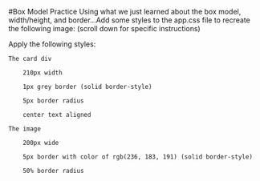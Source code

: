 #Box Model Practice
Using what we just learned about the box model, width/height, and border...Add some styles to the app.css file to recreate the following image: (scroll down for specific instructions)


Apply the following styles:

    The card div

        210px width

        1px grey border (solid border-style)

        5px border radius

        center text aligned

    The image

        200px wide

        5px border with color of rgb(236, 183, 191) (solid border-style)

        50% border radius